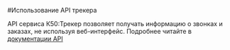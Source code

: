 #Использование API трекера

API сервиса К50:Трекер позволяет получать информацию о звонках и заказах, не используя веб-интерфейс.
Подробнее читайте в <a href="http://help.k50.ru/tracker-api/" target="_blank">документации API</a>